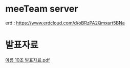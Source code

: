 # meeTeam server
erd : https://www.erdcloud.com/d/oBRzPA2Qmxart5BNa

# 발표자료
[아롬 10조 발표자료.pdf](https://github.com/user-attachments/files/18925104/10.pdf)
